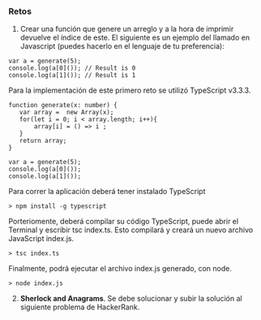 ### Retos ###

1. Crear una función que genere un arreglo y a la hora de imprimir devuelve el índice de este. 
El siguiente es un ejemplo del llamado en Javascript (puedes hacerlo en el lenguaje de tu preferencia):

```
var a = generate(5);
console.log(a[0]()); // Result is 0
console.log(a[1]()); // Result is 1
```

Para la implementación de este primero reto se utilizó TypeScript v3.3.3. 

```
function generate(x: number) {
   var array =  new Array(x);
   for(let i = 0; i < array.length; i++){
       array[i] = () => i ;
   }
   return array;
}

var a = generate(5);
console.log(a[0]());
console.log(a[1]());
```

Para correr la aplicación deberá tener instalado TypeScript

```
> npm install -g typescript
```

Porteriomente, deberá compilar su código TypeScript, puede abrir el Terminal y escribir tsc index.ts. 
Esto compilará y creará un nuevo archivo JavaScript index.js.

```
> tsc index.ts
```

Finalmente, podrá ejecutar el archivo index.js generado, con node.

```
> node index.js
```

2. **Sherlock and Anagrams**. Se debe solucionar y subir la solución al siguiente problema de HackerRank.
